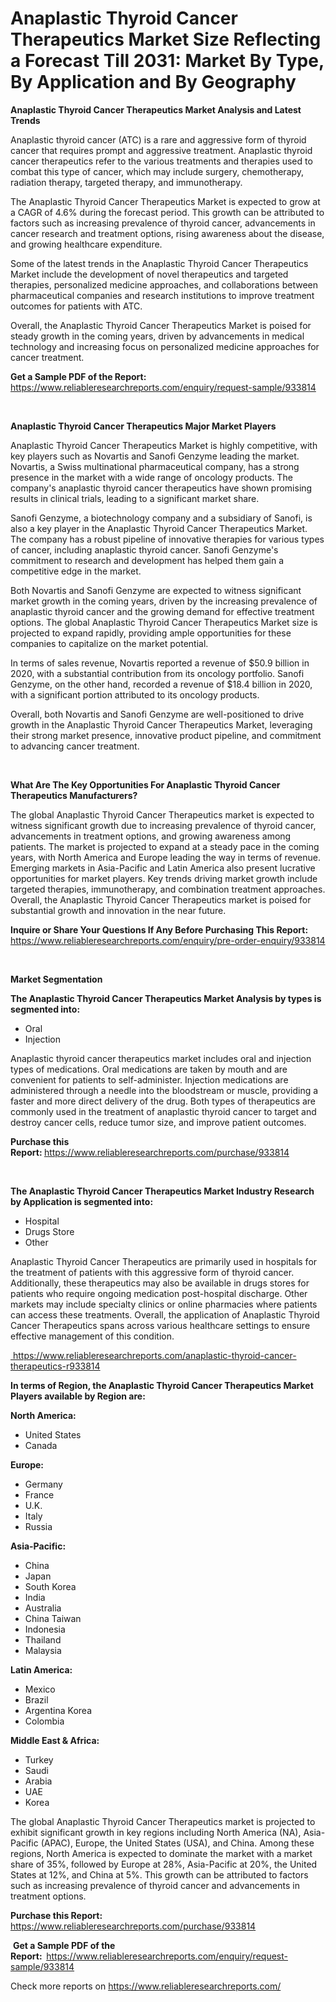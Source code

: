 <p><h1>Anaplastic Thyroid Cancer Therapeutics Market Size Reflecting a Forecast Till 2031: Market By Type, By Application and By Geography</h1></p><p><strong>Anaplastic Thyroid Cancer Therapeutics Market Analysis and Latest Trends</strong></p>
<p><p>Anaplastic thyroid cancer (ATC) is a rare and aggressive form of thyroid cancer that requires prompt and aggressive treatment. Anaplastic thyroid cancer therapeutics refer to the various treatments and therapies used to combat this type of cancer, which may include surgery, chemotherapy, radiation therapy, targeted therapy, and immunotherapy.</p><p>The Anaplastic Thyroid Cancer Therapeutics Market is expected to grow at a CAGR of 4.6% during the forecast period. This growth can be attributed to factors such as increasing prevalence of thyroid cancer, advancements in cancer research and treatment options, rising awareness about the disease, and growing healthcare expenditure.</p><p>Some of the latest trends in the Anaplastic Thyroid Cancer Therapeutics Market include the development of novel therapeutics and targeted therapies, personalized medicine approaches, and collaborations between pharmaceutical companies and research institutions to improve treatment outcomes for patients with ATC.</p><p>Overall, the Anaplastic Thyroid Cancer Therapeutics Market is poised for steady growth in the coming years, driven by advancements in medical technology and increasing focus on personalized medicine approaches for cancer treatment.</p></p>
<p><strong>Get a Sample PDF of the Report:&nbsp;</strong> <a href="https://www.reliableresearchreports.com/enquiry/request-sample/933814">https://www.reliableresearchreports.com/enquiry/request-sample/933814</a></p>
<p>&nbsp;</p>
<p><strong>Anaplastic Thyroid Cancer Therapeutics Major Market Players</strong></p>
<p><p>Anaplastic Thyroid Cancer Therapeutics Market is highly competitive, with key players such as Novartis and Sanofi Genzyme leading the market. Novartis, a Swiss multinational pharmaceutical company, has a strong presence in the market with a wide range of oncology products. The company's anaplastic thyroid cancer therapeutics have shown promising results in clinical trials, leading to a significant market share.</p><p>Sanofi Genzyme, a biotechnology company and a subsidiary of Sanofi, is also a key player in the Anaplastic Thyroid Cancer Therapeutics Market. The company has a robust pipeline of innovative therapies for various types of cancer, including anaplastic thyroid cancer. Sanofi Genzyme's commitment to research and development has helped them gain a competitive edge in the market.</p><p>Both Novartis and Sanofi Genzyme are expected to witness significant market growth in the coming years, driven by the increasing prevalence of anaplastic thyroid cancer and the growing demand for effective treatment options. The global Anaplastic Thyroid Cancer Therapeutics Market size is projected to expand rapidly, providing ample opportunities for these companies to capitalize on the market potential.</p><p>In terms of sales revenue, Novartis reported a revenue of $50.9 billion in 2020, with a substantial contribution from its oncology portfolio. Sanofi Genzyme, on the other hand, recorded a revenue of $18.4 billion in 2020, with a significant portion attributed to its oncology products.</p><p>Overall, both Novartis and Sanofi Genzyme are well-positioned to drive growth in the Anaplastic Thyroid Cancer Therapeutics Market, leveraging their strong market presence, innovative product pipeline, and commitment to advancing cancer treatment.</p></p>
<p>&nbsp;</p>
<p><strong>What Are The Key Opportunities For Anaplastic Thyroid Cancer Therapeutics Manufacturers?</strong></p>
<p><p>The global Anaplastic Thyroid Cancer Therapeutics market is expected to witness significant growth due to increasing prevalence of thyroid cancer, advancements in treatment options, and growing awareness among patients. The market is projected to expand at a steady pace in the coming years, with North America and Europe leading the way in terms of revenue. Emerging markets in Asia-Pacific and Latin America also present lucrative opportunities for market players. Key trends driving market growth include targeted therapies, immunotherapy, and combination treatment approaches. Overall, the Anaplastic Thyroid Cancer Therapeutics market is poised for substantial growth and innovation in the near future.</p></p>
<p><strong>Inquire or Share Your Questions If Any Before Purchasing This Report:</strong> <a href="https://www.reliableresearchreports.com/enquiry/pre-order-enquiry/933814">https://www.reliableresearchreports.com/enquiry/pre-order-enquiry/933814</a></p>
<p>&nbsp;</p>
<p><strong>Market Segmentation</strong></p>
<p><strong>The Anaplastic Thyroid Cancer Therapeutics Market Analysis by types is segmented into:</strong></p>
<p><ul><li>Oral</li><li>Injection</li></ul></p>
<p><p>Anaplastic thyroid cancer therapeutics market includes oral and injection types of medications. Oral medications are taken by mouth and are convenient for patients to self-administer. Injection medications are administered through a needle into the bloodstream or muscle, providing a faster and more direct delivery of the drug. Both types of therapeutics are commonly used in the treatment of anaplastic thyroid cancer to target and destroy cancer cells, reduce tumor size, and improve patient outcomes.</p></p>
<p><strong>Purchase this Report:&nbsp;</strong><a href="https://www.reliableresearchreports.com/purchase/933814">https://www.reliableresearchreports.com/purchase/933814</a></p>
<p>&nbsp;</p>
<p><strong>The Anaplastic Thyroid Cancer Therapeutics Market Industry Research by Application is segmented into:</strong></p>
<p><ul><li>Hospital</li><li>Drugs Store</li><li>Other</li></ul></p>
<p><p>Anaplastic Thyroid Cancer Therapeutics are primarily used in hospitals for the treatment of patients with this aggressive form of thyroid cancer. Additionally, these therapeutics may also be available in drugs stores for patients who require ongoing medication post-hospital discharge. Other markets may include specialty clinics or online pharmacies where patients can access these treatments. Overall, the application of Anaplastic Thyroid Cancer Therapeutics spans across various healthcare settings to ensure effective management of this condition.</p></p>
<p><a href="https://www.reliableresearchreports.com/anaplastic-thyroid-cancer-therapeutics-r933814">&nbsp;https://www.reliableresearchreports.com/anaplastic-thyroid-cancer-therapeutics-r933814</a></p>
<p><strong>In terms of Region, the Anaplastic Thyroid Cancer Therapeutics Market Players available by Region are:</strong></p>
<p>
    <p> <strong> North America: </strong>
        <ul>
            <li>United States</li>
            <li>Canada</li>
        </ul>
        </p> 
    <p> <strong> Europe: </strong>
        <ul>
            <li>Germany</li>
            <li>France</li>
            <li>U.K.</li>
            <li>Italy</li>
            <li>Russia</li>
        </ul>
        </p> 
    <p> <strong> Asia-Pacific: </strong>
        <ul>
            <li>China</li>
            <li>Japan</li>
            <li>South Korea</li>
            <li>India</li>
            <li>Australia</li>
            <li>China Taiwan</li>
            <li>Indonesia</li>
            <li>Thailand</li>
            <li>Malaysia</li>
        </ul>
        </p> 
    <p> <strong> Latin America: </strong>
        <ul>
            <li>Mexico</li>
            <li>Brazil</li>
            <li>Argentina Korea</li>
            <li>Colombia</li>
        </ul>
        </p> 
    <p> <strong> Middle East & Africa: </strong>
        <ul>
            <li>Turkey</li>
            <li>Saudi</li>
            <li>Arabia</li>
            <li>UAE</li>
            <li>Korea</li>
        </ul>
    </p>
    </p>
<p><p>The global Anaplastic Thyroid Cancer Therapeutics market is projected to exhibit significant growth in key regions including North America (NA), Asia-Pacific (APAC), Europe, the United States (USA), and China. Among these regions, North America is expected to dominate the market with a market share of 35%, followed by Europe at 28%, Asia-Pacific at 20%, the United States at 12%, and China at 5%. This growth can be attributed to factors such as increasing prevalence of thyroid cancer and advancements in treatment options.</p></p>
<p><strong>Purchase this Report: </strong><a href="https://www.reliableresearchreports.com/purchase/933814">https://www.reliableresearchreports.com/purchase/933814</a></p>
<p>&nbsp;<strong>Get a Sample PDF of the Report:&nbsp;&nbsp;</strong><a href="https://www.reliableresearchreports.com/enquiry/request-sample/933814">https://www.reliableresearchreports.com/enquiry/request-sample/933814</a></p>
<p><strong></strong></p>
<p>Check more reports on <a href="https://www.reliableresearchreports.com/">https://www.reliableresearchreports.com/</a></p>